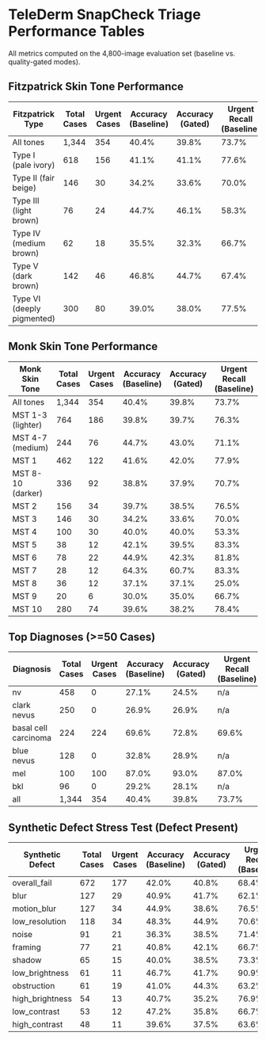 # TeleDerm SnapCheck Triage Performance Tables

All metrics computed on the 4,800-image evaluation set (baseline vs. quality-gated modes).

## Fitzpatrick Skin Tone Performance

| Fitzpatrick Type | Total Cases | Urgent Cases | Accuracy (Baseline) | Accuracy (Gated) | Urgent Recall (Baseline) | Urgent Recall (Gated) | Urgent Deferral (Baseline) | Urgent Deferral (Gated) | Retake Rate (Baseline) | Retake Rate (Gated) |
| --- | --- | --- | --- | --- | --- | --- | --- | --- | --- | --- |
| All tones | 1,344 | 354 | 40.4% | 39.8% | 73.7% | 77.4% | 0.0% | 19.2% | 0.0% | 19.3% |
| Type I (pale ivory) | 618 | 156 | 41.1% | 41.1% | 77.6% | 81.4% | 0.0% | 19.9% | 0.0% | 20.2% |
| Type II (fair beige) | 146 | 30 | 34.2% | 33.6% | 70.0% | 70.0% | 0.0% | 26.7% | 0.0% | 19.2% |
| Type III (light brown) | 76 | 24 | 44.7% | 46.1% | 58.3% | 58.3% | 0.0% | 8.3% | 0.0% | 17.1% |
| Type IV (medium brown) | 62 | 18 | 35.5% | 32.3% | 66.7% | 66.7% | 0.0% | 22.2% | 0.0% | 19.4% |
| Type V (dark brown) | 142 | 46 | 46.8% | 44.7% | 67.4% | 71.7% | 0.0% | 13.0% | 0.0% | 17.6% |
| Type VI (deeply pigmented) | 300 | 80 | 39.0% | 38.0% | 77.5% | 83.8% | 0.0% | 21.2% | 0.0% | 18.7% |

## Monk Skin Tone Performance

| Monk Skin Tone | Total Cases | Urgent Cases | Accuracy (Baseline) | Accuracy (Gated) | Urgent Recall (Baseline) | Urgent Recall (Gated) | Urgent Deferral (Baseline) | Urgent Deferral (Gated) | Retake Rate (Baseline) | Retake Rate (Gated) |
| --- | --- | --- | --- | --- | --- | --- | --- | --- | --- | --- |
| All tones | 1,344 | 354 | 40.4% | 39.8% | 73.7% | 77.4% | 0.0% | 19.2% | 0.0% | 19.3% |
| MST 1-3 (lighter) | 764 | 186 | 39.8% | 39.7% | 76.3% | 79.6% | 0.0% | 21.0% | 0.0% | 20.0% |
| MST 4-7 (medium) | 244 | 76 | 44.7% | 43.0% | 71.1% | 73.7% | 0.0% | 14.5% | 0.0% | 18.0% |
| MST 1 | 462 | 122 | 41.6% | 42.0% | 77.9% | 82.0% | 0.0% | 21.3% | 0.0% | 20.6% |
| MST 8-10 (darker) | 336 | 92 | 38.8% | 37.9% | 70.7% | 76.1% | 0.0% | 19.6% | 0.0% | 18.5% |
| MST 2 | 156 | 34 | 39.7% | 38.5% | 76.5% | 79.4% | 0.0% | 14.7% | 0.0% | 19.2% |
| MST 3 | 146 | 30 | 34.2% | 33.6% | 70.0% | 70.0% | 0.0% | 26.7% | 0.0% | 19.2% |
| MST 4 | 100 | 30 | 40.0% | 40.0% | 53.3% | 53.3% | 0.0% | 13.3% | 0.0% | 18.0% |
| MST 5 | 38 | 12 | 42.1% | 39.5% | 83.3% | 83.3% | 0.0% | 16.7% | 0.0% | 18.4% |
| MST 6 | 78 | 22 | 44.9% | 42.3% | 81.8% | 81.8% | 0.0% | 9.1% | 0.0% | 14.1% |
| MST 7 | 28 | 12 | 64.3% | 60.7% | 83.3% | 100.0% | 0.0% | 25.0% | 0.0% | 28.6% |
| MST 8 | 36 | 12 | 37.1% | 37.1% | 25.0% | 25.0% | 0.0% | 8.3% | 0.0% | 16.7% |
| MST 9 | 20 | 6 | 30.0% | 35.0% | 66.7% | 66.7% | 0.0% | 33.3% | 0.0% | 15.0% |
| MST 10 | 280 | 74 | 39.6% | 38.2% | 78.4% | 85.1% | 0.0% | 20.3% | 0.0% | 18.9% |

## Top Diagnoses (>=50 Cases)

| Diagnosis | Total Cases | Urgent Cases | Accuracy (Baseline) | Accuracy (Gated) | Urgent Recall (Baseline) | Urgent Recall (Gated) |
| --- | --- | --- | --- | --- | --- | --- |
| nv | 458 | 0 | 27.1% | 24.5% | n/a | n/a |
| clark nevus | 250 | 0 | 26.9% | 26.9% | n/a | n/a |
| basal cell carcinoma | 224 | 224 | 69.6% | 72.8% | 69.6% | 72.8% |
| blue nevus | 128 | 0 | 32.8% | 28.9% | n/a | n/a |
| mel | 100 | 100 | 87.0% | 93.0% | 87.0% | 93.0% |
| bkl | 96 | 0 | 29.2% | 28.1% | n/a | n/a |
| all | 1,344 | 354 | 40.4% | 39.8% | 73.7% | 77.4% |

## Synthetic Defect Stress Test (Defect Present)

| Synthetic Defect | Total Cases | Urgent Cases | Accuracy (Baseline) | Accuracy (Gated) | Urgent Recall (Baseline) | Urgent Recall (Gated) | Retake Rate (Baseline) | Retake Rate (Gated) |
| --- | --- | --- | --- | --- | --- | --- | --- | --- |
| overall_fail | 672 | 177 | 42.0% | 40.8% | 68.4% | 75.7% | 0.0% | 38.5% |
| blur | 127 | 29 | 40.9% | 41.7% | 62.1% | 82.8% | 0.0% | 78.7% |
| motion_blur | 127 | 34 | 44.9% | 38.6% | 76.5% | 82.4% | 0.0% | 92.1% |
| low_resolution | 118 | 34 | 48.3% | 44.9% | 70.6% | 76.5% | 0.0% | 39.0% |
| noise | 91 | 21 | 36.3% | 38.5% | 71.4% | 81.0% | 0.0% | 41.8% |
| framing | 77 | 21 | 40.8% | 42.1% | 66.7% | 71.4% | 0.0% | 39.0% |
| shadow | 65 | 15 | 40.0% | 38.5% | 73.3% | 80.0% | 0.0% | 33.8% |
| low_brightness | 61 | 11 | 46.7% | 41.7% | 90.9% | 90.9% | 0.0% | 34.4% |
| obstruction | 61 | 19 | 41.0% | 44.3% | 63.2% | 63.2% | 0.0% | 34.4% |
| high_brightness | 54 | 13 | 40.7% | 35.2% | 76.9% | 76.9% | 0.0% | 33.3% |
| low_contrast | 53 | 12 | 47.2% | 35.8% | 66.7% | 75.0% | 0.0% | 41.5% |
| high_contrast | 48 | 11 | 39.6% | 37.5% | 63.6% | 63.6% | 0.0% | 20.8% |
